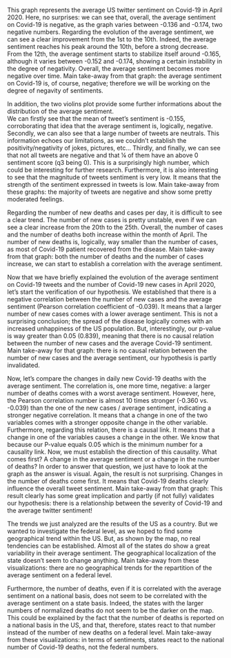 This graph represents the average US twitter sentiment on Covid-19 in April 2020. 
Here, no surprises: we can see that, overall, the average sentiment on Covid-19 is negative, as the graph varies between -0.136 and -0.174, two negative numbers. 
Regarding the evolution of the average sentiment, we can see a clear improvement from the 1st to the 10th. Indeed, the average sentiment reaches his peak around the 10th, before a strong decrease. 
From the 12th, the average sentiment starts to stabilize itself around -0.165, although it varies between -0.152 and -0.174, showing a certain instability in the degree of negativity. 
Overall, the average sentiment becomes more negative over time. 
Main take-away from that graph: the average sentiment on Covid-19 is, of course, negative; therefore we will be working on the degree of negavity of sentiments.

In addition, the two violins plot provide some further informations about the distribution of the average sentiment.  
We can firstly see that the mean of tweet’s sentiment is -0.155, corroborating that idea that the average sentiment is, logically, negative. 
Secondly, we can also see that a large number of tweets are neutrals. This information echoes our limitations, as we couldn’t establish the positivity/negativity of jokes, pictures, etc… 
Thirdly, and finally, we can see that not all tweets are negative and that ¼ of them have an above 0 sentiment score (q3 being 0). This is a surprisingly high number, which could be interesting for further research. Furthermore, it is also interesting to see that the magnitude of tweets sentiment is very low. It means that the strength of the sentiment expressed in tweets is low. 
Main take-away from these graphs: the majority of tweets are negative and show some pretty moderated feelings. 

Regarding the number of new deaths and cases per day, it is difficult to see a clear trend. 
The number of new cases is pretty unstable, even if we can see a clear increase from the 20th to the 25th. 
Overall, the number of cases and the number of deaths both increase within the month of April. The number of new deaths is, logically, way smaller than the number of cases, as most of Covid-19 patient recovered from the disease. 
Main take-away from that graph: both the number of deaths and the number of cases increase, we can start to establish a correlation with the average sentiment.

Now that we have briefly explained the evolution of the average sentiment on Covid-19 tweets and the number of Covid-19 new cases in April 2020, let’s start the verification of our hypothesis. 
We established that there is a negative correlation between the number of new cases and the average sentiment (Pearson correlation coefficient of -0.039). 
It means that a larger number of new cases comes with a lower average sentiment. 
This is not a surprising conclusion; the spread of the disease logically comes with an increased unhappiness of the US population. 
But, interestingly, our p-value is way greater than 0.05 (0.839), meaning that there is no causal relation between the number of new cases and the average Covid-19 sentiment. 
Main take-away for that graph: there is no causal relation between the number of new cases and the average sentiment, our hypothesis is partly invalidated.  

Now, let’s compare the changes in daily new Covid-19 deaths with the average sentiment.
The correlation is, one more time, negative: a larger number of deaths comes with a worst average sentiment. However, here, the Pearson correlation number is almost 10 times stronger (-0.360 vs. -0.039) than the one of the new cases / average sentiment, indicating a stronger negative correlation. It means that a change in one of the two variables comes with a stronger opposite change in the other variable. 
Furthermore, regarding this relation, there is a causal link. It means that a change in one of the variables causes a change in the other. We know that because our P-value equals 0.05 which is the minimum number for a causality link. 
Now, we must establish the direction of this causality. What comes first? A change in the average sentiment or a change in the number of deaths? In order to answer that question, we just have to look at the graph as the answer is visual. 
Again, the result is not surprising. Changes in the number of deaths come first. It means that Covid-19 deaths clearly influence the overall tweet sentiment. 
Main take-away from that graph: This result clearly has some great implication and partly (if not fully) validates our hypothesis: there is a relationship between the severity of Covid-19 and the average twitter sentiment! 

The trends we just analyzed are the results of the US as a country. 
But we wanted to investigate the federal level, as we hoped to find some geographical trend within the US. 
But, as shown by the map, no real tendencies can be established. Almost all of the states do show a great variability in their average sentiment. 
The geographical localization of the state doesn’t seem to change anything. 
Main take-away from these visualizations:  there are no geographical trends for the repartition of the average sentiment on a federal level. 

Furthermore, the number of deaths, even if it is correlated with the average sentiment on a national basis, does not seem to be correlated with the average sentiment on a state basis. 
Indeed, the states with the larger numbers of normalized deaths do not seem to be the darker on the map. 
This could be explained by the fact that the number of deaths is reported on a national basis in the US, and that, therefore, states react to that number instead of the number of new deaths on a federal level. 
Main take-away from these visualizations: in terms of sentiments, states react to the national number of Covid-19 deaths, not the federal numbers. 
